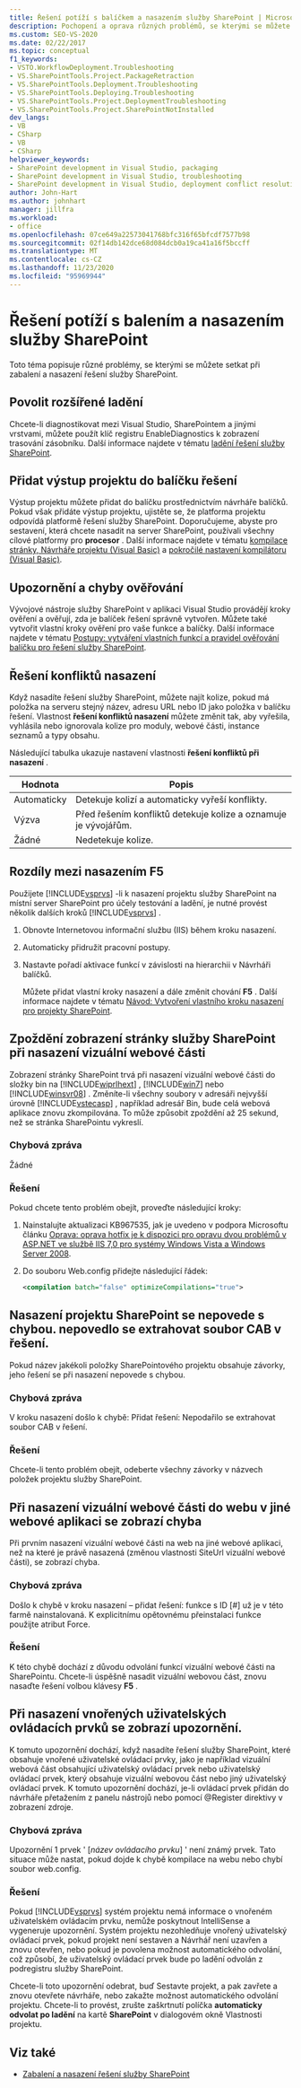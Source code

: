 ```yaml
---
title: Řešení potíží s balíčkem a nasazením služby SharePoint | Microsoft Docs
description: Pochopení a oprava různých problémů, se kterými se můžete setkat při zabalení a nasazení řešení služby SharePoint.
ms.custom: SEO-VS-2020
ms.date: 02/22/2017
ms.topic: conceptual
f1_keywords:
- VSTO.WorkflowDeployment.Troubleshooting
- VS.SharePointTools.Project.PackageRetraction
- VS.SharePointTools.Deployment.Troubleshooting
- VS.SharePointTools.Deploying.Troubleshooting
- VS.SharePointTools.Project.DeploymentTroubleshooting
- VS.SharePointTools.Project.SharePointNotInstalled
dev_langs:
- VB
- CSharp
- VB
- CSharp
helpviewer_keywords:
- SharePoint development in Visual Studio, packaging
- SharePoint development in Visual Studio, troubleshooting
- SharePoint development in Visual Studio, deployment conflict resolution
author: John-Hart
ms.author: johnhart
manager: jillfra
ms.workload:
- office
ms.openlocfilehash: 07ce649a22573041768bfc316f65bfcdf7577b98
ms.sourcegitcommit: 02f14db142dce68d084dcb0a19ca41a16f5bccff
ms.translationtype: MT
ms.contentlocale: cs-CZ
ms.lasthandoff: 11/23/2020
ms.locfileid: "95969944"
---
```

# <a name="troubleshoot-sharepoint-packaging-and-deployment"></a>Řešení potíží s balením a nasazením služby SharePoint
  Toto téma popisuje různé problémy, se kterými se můžete setkat při zabalení a nasazení řešení služby SharePoint.

## <a name="enable-enhanced-debugging"></a>Povolit rozšířené ladění
 Chcete-li diagnostikovat mezi Visual Studio, SharePointem a jinými vrstvami, můžete použít klíč registru EnableDiagnostics k zobrazení trasování zásobníku. Další informace najdete v tématu [ladění řešení služby SharePoint](../sharepoint/debugging-sharepoint-solutions.md).

## <a name="add-project-output-to-the-solution-package"></a>Přidat výstup projektu do balíčku řešení
 Výstup projektu můžete přidat do balíčku prostřednictvím návrháře balíčků. Pokud však přidáte výstup projektu, ujistěte se, že platforma projektu odpovídá platformě řešení služby SharePoint. Doporučujeme, abyste pro sestavení, která chcete nasadit na server SharePoint, používali všechny cílové platformy pro **procesor** . Další informace najdete v tématu [kompilace stránky, Návrháře projektu &#40;Visual Basic&#41;](../ide/reference/compile-page-project-designer-visual-basic.md) a [pokročilé nastavení kompilátoru &#40;Visual Basic&#41;](../ide/reference/advanced-compiler-settings-dialog-box-visual-basic.md).

## <a name="validation-warnings-and-errors"></a>Upozornění a chyby ověřování
 Vývojové nástroje služby SharePoint v aplikaci Visual Studio provádějí kroky ověření a ověřují, zda je balíček řešení správně vytvořen. Můžete také vytvořit vlastní kroky ověření pro vaše funkce a balíčky. Další informace najdete v tématu [Postupy: vytváření vlastních funkcí a pravidel ověřování balíčku pro řešení služby SharePoint](../sharepoint/how-to-create-custom-feature-and-package-validation-rules-for-sharepoint-solutions.md).

## <a name="deployment-conflict-resolution"></a>Řešení konfliktů nasazení
 Když nasadíte řešení služby SharePoint, můžete najít kolize, pokud má položka na serveru stejný název, adresu URL nebo ID jako položka v balíčku řešení. Vlastnost **řešení konfliktů nasazení** můžete změnit tak, aby vyřešila, vyhlásila nebo ignorovala kolize pro moduly, webové části, instance seznamů a typy obsahu.

 Následující tabulka ukazuje nastavení vlastnosti **řešení konfliktů při nasazení** .

|Hodnota|Popis|
|-----------|-----------------|
|Automaticky|Detekuje kolizí a automaticky vyřeší konflikty.|
|Výzva|Před řešením konfliktů detekuje kolize a oznamuje je vývojářům.|
|Žádné|Nedetekuje kolize.|

## <a name="differences-between-f5-deployment"></a>Rozdíly mezi nasazením F5
 Použijete [!INCLUDE[vsprvs](../sharepoint/includes/vsprvs-md.md)] -li k nasazení projektu služby SharePoint na místní server SharePoint pro účely testování a ladění, je nutné provést několik dalších kroků [!INCLUDE[vsprvs](../sharepoint/includes/vsprvs-md.md)] .

1. Obnovte Internetovou informační službu (IIS) během kroku nasazení.

2. Automaticky přidružit pracovní postupy.

3. Nastavte pořadí aktivace funkcí v závislosti na hierarchii v Návrháři balíčků.

   Můžete přidat vlastní kroky nasazení a dále změnit chování **F5** . Další informace najdete v tématu [Návod: Vytvoření vlastního kroku nasazení pro projekty SharePoint](../sharepoint/walkthrough-creating-a-custom-deployment-step-for-sharepoint-projects.md).

## <a name="delay-displaying-sharepoint-page-when-deploy-visual-web-part"></a>Zpoždění zobrazení stránky služby SharePoint při nasazení vizuální webové části
 Zobrazení stránky SharePoint trvá při nasazení vizuální webové části do složky bin na [!INCLUDE[wiprlhext](../sharepoint/includes/wiprlhext-md.md)] , [!INCLUDE[win7](../sharepoint/includes/win7-md.md)] nebo [!INCLUDE[winsvr08](../sharepoint/includes/winsvr08-md.md)] . Změníte-li všechny soubory v adresáři nejvyšší úrovně [!INCLUDE[vstecasp](../sharepoint/includes/vstecasp-md.md)] , například adresář Bin, bude celá webová aplikace znovu zkompilována. To může způsobit zpoždění až 25 sekund, než se stránka SharePointu vykreslí.

### <a name="error-message"></a>Chybová zpráva
 Žádné

### <a name="resolution"></a>Řešení
 Pokud chcete tento problém obejít, proveďte následující kroky:

1. Nainstalujte aktualizaci KB967535, jak je uvedeno v podpora Microsoftu článku [Oprava: oprava hotfix je k dispozici pro opravu dvou problémů v ASP.NET ve službě IIS 7,0 pro systémy Windows Vista a Windows Server 2008](https://support.microsoft.com/help/967535).

2. Do souboru Web.config přidejte následující řádek:

    ```xml
    <compilation batch="false" optimizeCompilations="true">
    ```

## <a name="sharepoint-project-deployment-fails-with-error-failed-to-extract-the-cab-file-in-the-solution"></a>Nasazení projektu SharePoint se nepovede s chybou. nepovedlo se extrahovat soubor CAB v řešení.
 Pokud název jakékoli položky SharePointového projektu obsahuje závorky, jeho řešení se při nasazení nepovede s chybou.

### <a name="error-message"></a>Chybová zpráva
 V kroku nasazení došlo k chybě: Přidat řešení: Nepodařilo se extrahovat soubor CAB v řešení.

### <a name="resolution"></a>Řešení
 Chcete-li tento problém obejít, odeberte všechny závorky v názvech položek projektu služby SharePoint.

## <a name="error-appears-when-deploying-a-visual-web-part-to-a-site-on-a-different-web-application"></a>Při nasazení vizuální webové části do webu v jiné webové aplikaci se zobrazí chyba
 Při prvním nasazení vizuální webové části na web na jiné webové aplikaci, než na které je právě nasazená (změnou vlastnosti SiteUrl vizuální webové části), se zobrazí chyba.

### <a name="error-message"></a>Chybová zpráva
 Došlo k chybě v kroku nasazení – přidat řešení: funkce s ID [#] už je v této farmě nainstalovaná. K explicitnímu opětovnému přeinstalaci funkce použijte atribut Force.

### <a name="resolution"></a>Řešení
 K této chybě dochází z důvodu odvolání funkcí vizuální webové části na SharePointu. Chcete-li úspěšně nasadit vizuální webovou část, znovu nasaďte řešení volbou klávesy **F5** .

## <a name="warning-appears-when-deploying-nested-user-controls"></a>Při nasazení vnořených uživatelských ovládacích prvků se zobrazí upozornění.
 K tomuto upozornění dochází, když nasadíte řešení služby SharePoint, které obsahuje vnořené uživatelské ovládací prvky, jako je například vizuální webová část obsahující uživatelský ovládací prvek nebo uživatelský ovládací prvek, který obsahuje vizuální webovou část nebo jiný uživatelský ovládací prvek. K tomuto upozornění dochází, je-li ovládací prvek přidán do návrháře přetažením z panelu nástrojů nebo pomocí @Register direktivy v zobrazení zdroje.

### <a name="error-message"></a>Chybová zpráva
 Upozornění 1 prvek ' [*název ovládacího prvku*] ' není známý prvek. Tato situace může nastat, pokud dojde k chybě kompilace na webu nebo chybí soubor web.config.

### <a name="resolution"></a>Řešení
 Pokud [!INCLUDE[vsprvs](../sharepoint/includes/vsprvs-md.md)] systém projektu nemá informace o vnořeném uživatelském ovládacím prvku, nemůže poskytnout IntelliSense a vygeneruje upozornění. Systém projektu nezohledňuje vnořený uživatelský ovládací prvek, pokud projekt není sestaven a Návrhář není uzavřen a znovu otevřen, nebo pokud je povolena možnost automatického odvolání, což způsobí, že uživatelský ovládací prvek bude po ladění odvolán z podregistru služby SharePoint.

 Chcete-li toto upozornění odebrat, buď Sestavte projekt, a pak zavřete a znovu otevřete návrháře, nebo zakažte možnost automatického odvolání projektu. Chcete-li to provést, zrušte zaškrtnutí políčka **automaticky odvolat po ladění** na kartě **SharePoint** v dialogovém okně Vlastnosti projektu.

## <a name="see-also"></a>Viz také

- [Zabalení a nasazení řešení služby SharePoint](../sharepoint/packaging-and-deploying-sharepoint-solutions.md)